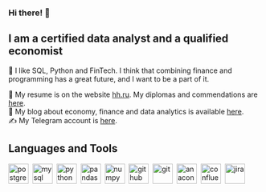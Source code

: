 ### Hi there! 👋

## I am a certified data analyst and a qualified economist
:green_heart: I like SQL, Python and FinTech. I think that combining finance and programming has a great future, and I want to be a part of it.

📌 My resume is on the website [hh.ru](https://krasnodar.hh.ru/resume/130003eaff0bfcd9940039ed1f31397a6f4237). My diplomas and commendations are [here](https://drive.google.com/drive/folders/1Q1gyNSClVSQxuSWXPRCApyHxRt-_6TL4?usp=sharing).  
:pencil: My blog about economy, finance and data analytics is available [here](https://dzen.ru/financier_and_data_analyst).  
:writing_hand: My Telegram account is [here](https://t.me/mher_dallakyan). 

## Languages and Tools
<img src="https://cdn.jsdelivr.net/gh/devicons/devicon/icons/postgresql/postgresql-original.svg" title="postgresql" width="40" height="40"/>&nbsp; <img src="https://cdn.jsdelivr.net/gh/devicons/devicon/icons/mysql/mysql-original.svg" title="mysql" width="40" height="40"/>&nbsp; <img src="https://cdn.jsdelivr.net/gh/devicons/devicon/icons/python/python-original.svg" title="python" width="40" height="40"/>&nbsp; <img src="https://cdn.jsdelivr.net/gh/devicons/devicon/icons/pandas/pandas-original.svg" title="pandas" width="40" height="40"/>&nbsp; <img src="https://cdn.jsdelivr.net/gh/devicons/devicon/icons/numpy/numpy-original.svg" title="numpy" width="40" height="40"/>&nbsp; <img src="https://cdn.jsdelivr.net/gh/devicons/devicon/icons/github/github-original.svg" title="github" width="40" height="40"/>&nbsp; <img src="https://cdn.jsdelivr.net/gh/devicons/devicon/icons/git/git-original.svg" title="git" width="40" height="40"/>&nbsp; <img src="https://cdn.jsdelivr.net/gh/devicons/devicon/icons/anaconda/anaconda-original.svg" title="anaconda" width="40" height="40"/>&nbsp; <img src="https://cdn.jsdelivr.net/gh/devicons/devicon/icons/jira/jira-original.svg" title="confluence" width="40" height="40"/>&nbsp; <img src="https://cdn.jsdelivr.net/gh/devicons/devicon/icons/confluence/confluence-original.svg" title="jira" width="40" height="40"/>&nbsp;
